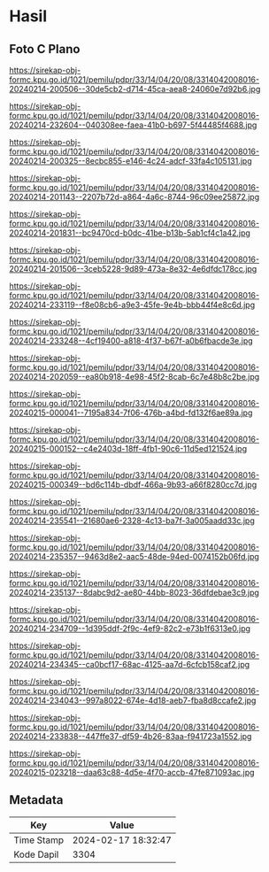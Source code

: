 # Hasil

## Foto C Plano

https://sirekap-obj-formc.kpu.go.id/1021/pemilu/pdpr/33/14/04/20/08/3314042008016-20240214-200506--30de5cb2-d714-45ca-aea8-24060e7d92b6.jpg

https://sirekap-obj-formc.kpu.go.id/1021/pemilu/pdpr/33/14/04/20/08/3314042008016-20240214-232604--040308ee-faea-41b0-b697-5f44485f4688.jpg

https://sirekap-obj-formc.kpu.go.id/1021/pemilu/pdpr/33/14/04/20/08/3314042008016-20240214-200325--8ecbc855-e146-4c24-adcf-33fa4c105131.jpg

https://sirekap-obj-formc.kpu.go.id/1021/pemilu/pdpr/33/14/04/20/08/3314042008016-20240214-201143--2207b72d-a864-4a6c-8744-96c09ee25872.jpg

https://sirekap-obj-formc.kpu.go.id/1021/pemilu/pdpr/33/14/04/20/08/3314042008016-20240214-201831--bc9470cd-b0dc-41be-b13b-5ab1cf4c1a42.jpg

https://sirekap-obj-formc.kpu.go.id/1021/pemilu/pdpr/33/14/04/20/08/3314042008016-20240214-201506--3ceb5228-9d89-473a-8e32-4e6dfdc178cc.jpg

https://sirekap-obj-formc.kpu.go.id/1021/pemilu/pdpr/33/14/04/20/08/3314042008016-20240214-233119--f8e08cb6-a9e3-45fe-9e4b-bbb44f4e8c6d.jpg

https://sirekap-obj-formc.kpu.go.id/1021/pemilu/pdpr/33/14/04/20/08/3314042008016-20240214-233248--4cf19400-a818-4f37-b67f-a0b6fbacde3e.jpg

https://sirekap-obj-formc.kpu.go.id/1021/pemilu/pdpr/33/14/04/20/08/3314042008016-20240214-202059--ea80b918-4e98-45f2-8cab-6c7e48b8c2be.jpg

https://sirekap-obj-formc.kpu.go.id/1021/pemilu/pdpr/33/14/04/20/08/3314042008016-20240215-000041--7195a834-7f06-476b-a4bd-fd132f6ae89a.jpg

https://sirekap-obj-formc.kpu.go.id/1021/pemilu/pdpr/33/14/04/20/08/3314042008016-20240215-000152--c4e2403d-18ff-4fb1-90c6-11d5ed121524.jpg

https://sirekap-obj-formc.kpu.go.id/1021/pemilu/pdpr/33/14/04/20/08/3314042008016-20240215-000349--bd6c114b-dbdf-466a-9b93-a66f8280cc7d.jpg

https://sirekap-obj-formc.kpu.go.id/1021/pemilu/pdpr/33/14/04/20/08/3314042008016-20240214-235541--21680ae6-2328-4c13-ba7f-3a005aadd33c.jpg

https://sirekap-obj-formc.kpu.go.id/1021/pemilu/pdpr/33/14/04/20/08/3314042008016-20240214-235357--9463d8e2-aac5-48de-94ed-0074152b06fd.jpg

https://sirekap-obj-formc.kpu.go.id/1021/pemilu/pdpr/33/14/04/20/08/3314042008016-20240214-235137--8dabc9d2-ae80-44bb-8023-36dfdebae3c9.jpg

https://sirekap-obj-formc.kpu.go.id/1021/pemilu/pdpr/33/14/04/20/08/3314042008016-20240214-234709--1d395ddf-2f9c-4ef9-82c2-e73b1f6313e0.jpg

https://sirekap-obj-formc.kpu.go.id/1021/pemilu/pdpr/33/14/04/20/08/3314042008016-20240214-234345--ca0bcf17-68ac-4125-aa7d-6cfcb158caf2.jpg

https://sirekap-obj-formc.kpu.go.id/1021/pemilu/pdpr/33/14/04/20/08/3314042008016-20240214-234043--997a8022-674e-4d18-aeb7-fba8d8ccafe2.jpg

https://sirekap-obj-formc.kpu.go.id/1021/pemilu/pdpr/33/14/04/20/08/3314042008016-20240214-233838--447ffe37-df59-4b26-83aa-f941723a1552.jpg

https://sirekap-obj-formc.kpu.go.id/1021/pemilu/pdpr/33/14/04/20/08/3314042008016-20240215-023218--daa63c88-4d5e-4f70-accb-47fe871093ac.jpg


## Metadata

| Key        | Value               |
| ---------- | ------------------- |
| Time Stamp | 2024-02-17 18:32:47 |
| Kode Dapil | 3304                |



